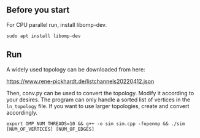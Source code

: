 ## Before you start

For CPU parallel run, install libomp-dev. 

```
sudo apt install libomp-dev
```

## Run

A widely used topology can be downloaded from here:

https://www.rene-pickhardt.de/listchannels20220412.json

Then, conv.py can be used to convert the topology. Modify it according to your desires. The program can only handle a sorted list of vertices in the `ln_topology` file. If you want to use larger topologies, create and convert accordingly.

```
export OMP_NUM_THREADS=10 && g++ -o sim sim.cpp -fopenmp && ./sim [NUM_OF_VERTICES] [NUM_OF_EDGES] 
```
